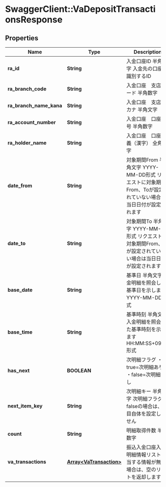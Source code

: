 # SwaggerClient::VaDepositTransactionsResponse

## Properties
Name | Type | Description | Notes
------------ | ------------- | ------------- | -------------
**ra_id** | **String** | 入金口座ID 半角数字 入金先の口座を識別するID  | 
**ra_branch_code** | **String** | 入金口座　支店コード 半角数字  | 
**ra_branch_name_kana** | **String** | 入金口座　支店名カナ 半角文字  | 
**ra_account_number** | **String** | 入金口座　口座番号 半角数字  | 
**ra_holder_name** | **String** | 入金口座　口座名義（漢字） 全角文字  | 
**date_from** | **String** | 対象期間From 半角文字 YYYY-MM-DD形式 リクエストに対象期間From、Toが設定されていない場合は当日日付が設定されます  | 
**date_to** | **String** | 対象期間To 半角文字 YYYY-MM-DD形式 リクエストに対象期間From、Toが設定されていない場合は当日日付が設定されます  | 
**base_date** | **String** | 基準日 半角文字 入金明細を照会した基準日を示します YYYY-MM-DD形式  | 
**base_time** | **String** | 基準時刻 半角文字 入金明細を照会した基準時刻を示します HH:MM:SS+09:00形式  | 
**has_next** | **BOOLEAN** | 次明細フラグ ・true&#x3D;次明細あり ・false&#x3D;次明細なし  | 
**next_item_key** | **String** | 次明細キー 半角数字 次明細フラグがfalseの場合は、項目自体を設定しません  | [optional] 
**count** | **String** | 明細取得件数 半角数字  | 
**va_transactions** | [**Array&lt;VaTransaction&gt;**](VaTransaction.md) | 振込入金口座入金明細情報リスト 該当する情報が無い場合は、空のリストを返却します  | [optional] 


